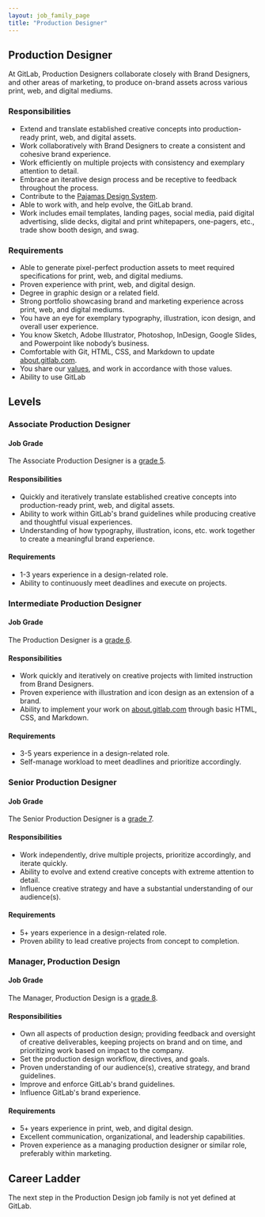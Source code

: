 ```yaml
---
layout: job_family_page
title: "Production Designer"
---
```


## Production Designer

At GitLab, Production Designers collaborate closely with Brand Designers, and other areas of marketing, to produce on-brand assets across various print, web, and digital mediums.

### Responsibilities

- Extend and translate established creative concepts into production-ready print, web, and digital assets.
- Work collaboratively with Brand Designers to create a consistent and cohesive brand experience.
- Work efficiently on multiple projects with consistency and exemplary attention to detail.
- Embrace an iterative design process and be receptive to feedback throughout the process.
- Contribute to the [Pajamas Design System](https://design.gitlab.com/).
- Able to work with, and help evolve, the GitLab brand.
- Work includes email templates, landing pages, social media, paid digital advertising, slide decks, digital and print whitepapers, one-pagers, etc., trade show booth design, and swag.

### Requirements

- Able to generate pixel-perfect production assets to meet required specifications for print, web, and digital mediums.
- Proven experience with print, web, and digital design.
- Degree in graphic design or a related field.
- Strong portfolio showcasing brand and marketing experience across print, web, and digital mediums.
- You have an eye for exemplary typography, illustration, icon design, and overall user experience.
- You know Sketch, Adobe Illustrator, Photoshop, InDesign, Google Slides, and Powerpoint like nobody’s business.
- Comfortable with Git, HTML, CSS, and Markdown to update [about.gitlab.com](https://about.gitlab.com/).
- You share our [values](/handbook/values/), and work in accordance with those values.
- Ability to use GitLab

## Levels

### Associate Production Designer

#### Job Grade

The Associate Production Designer is a [grade 5](/handbook/total-rewards/compensation/compensation-calculator/#gitlab-job-grades).

#### Responsibilities

- Quickly and iteratively translate established creative concepts into production-ready print, web, and digital assets.
- Ability to work within GitLab's brand guidelines while producing creative and thoughtful visual experiences.
- Understanding of how typography, illustration, icons, etc. work together to create a meaningful brand experience.

#### Requirements

- 1-3 years experience in a design-related role.
- Ability to continuously meet deadlines and execute on projects.

### Intermediate Production Designer

#### Job Grade

The Production Designer is a [grade 6](/handbook/total-rewards/compensation/compensation-calculator/#gitlab-job-grades).

#### Responsibilities

- Work quickly and iteratively on creative projects with limited instruction from Brand Designers.
- Proven experience with illustration and icon design as an extension of a brand.
- Ability to implement your work on [about.gitlab.com](https://about.gitlab.com/) through basic HTML, CSS, and Markdown.

#### Requirements

- 3-5 years experience in a design-related role.
- Self-manage workload to meet deadlines and prioritize accordingly.

### Senior Production Designer

#### Job Grade

The Senior Production Designer is a [grade 7](/handbook/total-rewards/compensation/compensation-calculator/#gitlab-job-grades).

#### Responsibilities

- Work independently, drive multiple projects, prioritize accordingly, and iterate quickly.
- Ability to evolve and extend creative concepts with extreme attention to detail.
- Influence creative strategy and have a substantial understanding of our audience(s).

#### Requirements

- 5+ years experience in a design-related role.
- Proven ability to lead creative projects from concept to completion.

### Manager, Production Design

#### Job Grade

The Manager, Production Design is a [grade 8](/handbook/total-rewards/compensation/compensation-calculator/#gitlab-job-grades).

#### Responsibilities

- Own all aspects of production design; providing feedback and oversight of creative deliverables, keeping projects on brand and on time, and prioritizing work based on impact to the company.
- Set the production design workflow, directives, and goals.
- Proven understanding of our audience(s), creative strategy, and brand guidelines.
- Improve and enforce GitLab's brand guidelines.
- Influence GitLab's brand experience.

#### Requirements

- 5+ years experience in print, web, and digital design.
- Excellent communication, organizational, and leadership capabilities.
- Proven experience as a managing production designer or similar role, preferably within marketing.

## Career Ladder

The next step in the Production Design job family is not yet defined at GitLab.

